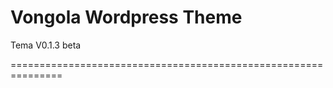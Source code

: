 # Vongola Wordpress Theme
Tema V0.1.3 beta

===============================================================
